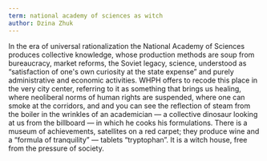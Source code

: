 ```yaml
---
term: national academy of sciences as witch
author: Dzina Zhuk
---
```

In the era of universal rationalization the National Academy of Sciences produces collective knowledge, whose production methods are soup from bureaucracy, market reforms, the Soviet legacy, science, understood as “satisfaction of one's own curiosity at the state expense” and purely administrative and economic activities. WHPH offers to recode this place in the very city center, referring to it as something that brings us healing, where neoliberal norms of human rights are suspended, where one can smoke at the corridors, and and you can see the reflection of steam from the boiler in the wrinkles of an academician — a collective dinosaur looking at us from the billboard — in which he cooks his formulations. There is a museum of achievements, satellites on a red carpet; they produce wine and a “formula of tranquility” — tablets “tryptophan”. It is a witch house, free from the pressure of society.
